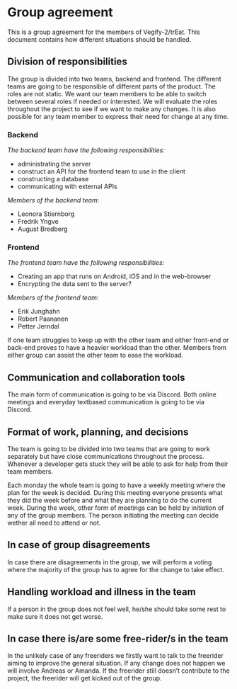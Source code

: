 # Group agreement
This is a group agreement for the members of Vegify-2/trEat. This document contains how different situations should be handled. 
## Division of responsibilities
The group is divided into two teams, backend and frontend. The different teams are going to be responsible of different parts of the product. The roles are not static.
We want our team members to be able to switch between several roles if needed or interested.
We will evaluate the roles throughout the project to see if we want to make any changes.
It is also possible for any team member to express their need for change at any time. 

### Backend
*The backend team have the following responsibilities:*
- administrating the server
- construct an API for the frontend team to use in the client
- constructing a database
- communicating with external APIs

*Members of the backend team:*
- Leonora Stiernborg 
- Fredrik Yngve
- August Bredberg 

### Frontend
*The frontend team have the following responsibilities:*
- Creating an app that runs on Android, iOS and in the web-browser
- Encrypting the data sent to the server?

*Members of the frontend team:*
- Erik Junghahn
- Robert Paananen
- Petter Jerndal

If one team struggles to keep up with the other team and either front-end or back-end proves to have a heavier workload than the other. Members from either group can assist the other team to ease the workload.

## Communication and collaboration tools
The main form of communication is going to be via Discord. Both online meetings and everyday textbased communication is going to be via Discord.

## Format of work, planning, and decisions
The team is going to be divided into two teams that are going to work separately but have close communications throughout the process. Whenever a developer gets stuck they will be able to ask for help from their team members.

Each monday the whole team is going to have a weekly meeting where the plan for the week is decided. During this meeting everyone presents what they did the week before and what they are planning to do the current week.
During the week, other form of meetings can be held by initiation of any of the group members. The person initiating the meeting can decide wether all need to attend or not.

## In case of group disagreements
In case there are disagreements in the group, we will perform a voting where the majority of the group has to agree for the change to take effect.

## Handling workload and illness in the team
If a person in the group does not feel well, he/she should take some rest to make sure it does not get worse.

## In case there is/are some free-rider/s in the team
In the unlikely case of any freeriders we firstly want to talk to the freerider aiming to improve the general situation. If any change does not happen we will involve Andreas or Amanda. If the freerider still doesn’t contribute to the project, the freerider will get kicked out of the group.
